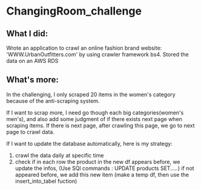 # ChangingRoom_challenge


## What I did:
Wrote an application to crawl an online fashion brand website: 'WWW.UrbanOutfitters.com' by using crawler framework bs4.
Stored the data on an AWS RDS


## What's more:
In the challenging, I only scraped 20 items in the women's category because of the anti-scraping system. 

If I want to scrap more, I need go though each big categories(women's men's), and also add some judgment of if there exists next page when scraping items. If there is next page, after crawling this page,  we go to next page to crawl data.

If I want to update the database automatically, here is my strategy:
1. crawl the data daily at specific time
2. check if in each row the product in the new df appears before, we update the infos, (Use SQl commands : UPDATE products SET.....)
   if not appeared before, we add this new item (make a temp df, then use the insert_into_tabel fuction)
